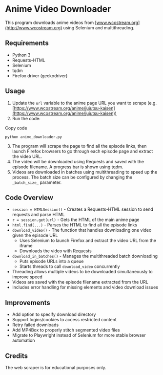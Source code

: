 
Anime Video Downloader
======================

This program downloads anime videos from [www.wcostream.org](http://www.wcostream.org) using Selenium and multithreading.

Requirements
------------

*   Python 3
*   Requests-HTML
*   Selenium
*   tqdm
*   Firefox driver (geckodriver)

Usage
-----

1.  Update the `url` variable to the anime page URL you want to scrape (e.g. [https://www.wcostream.org/anime/jujutsu-kaisen](https://www.wcostream.org/anime/jujutsu-kaisen))
2.  Run the code:

Copy code

`python anime_downloader.py`

3.  The program will scrape the page to find all the episode links, then launch Firefox browsers to go through each episode page and extract the video URL.
4.  The video will be downloaded using Requests and saved with the episode filename. A progress bar is shown using tqdm.
5.  Videos are downloaded in batches using multithreading to speed up the process. The batch size can be configured by changing the `_batch_size_` parameter.

Code Overview
-------------

*   `session = HTMLSession()` - Creates a Requests-HTML session to send requests and parse HTML
*   `r = session.get(url)` - Gets the HTML of the main anime page
*   `html.find(...)` - Parses the HTML to find all the episode links
*   `download_video()` - The function that handles downloading one video given the episode URL
    *   Uses Selenium to launch Firefox and extract the video URL from the iframe
    *   Downloads the video with Requests
*   `download_in_batches()` - Manages the multithreaded batch downloading
    *   Puts episode URLs into a queue
    *   Starts threads to call `download_video` concurrently
*   Threading allows multiple videos to be downloaded simultaneously to improve speed
*   Videos are saved with the episode filename extracted from the URL
*   Includes error handling for missing elements and video download issues

Improvements
------------

*   Add option to specify download directory
*   Support logins/cookies to access restricted content
*   Retry failed downloads
*   Add MP4Box to properly stitch segmented video files
*   Migrate to Playwright instead of Selenium for more stable browser automation

Credits
-------

The web scraper is for educational purposes only.


